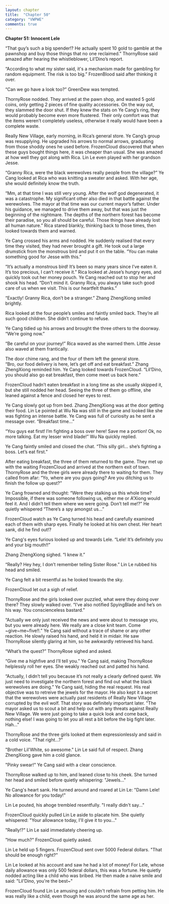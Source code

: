 ```yaml
---
layout: chapter
title:  "Chapter 50"
category: "VWPWE"
comments: true
---
```


**Chapter 51: Innocent Lele**
 
“That guy’s such a big spender!? He actually spent 10 gold to gamble at the pawnshop and buy those things that no one reclaimed.” ThornyRose said amazed after hearing the whistleblower, Lil’Dino’s report.
 
“According to what my sister said, it's a mechanism made for gambling for random equipment. The risk is too big.” FrozenBlood said after thinking it over.
 
“Can we go have a look too?” GreenDew was tempted.
 
ThornyRose nodded. They arrived at the pawn shop, and wasted 5 gold coins, only getting 2 pieces of fine quality accessories. On the way out, they slammed the door shut. If they knew the stats on Ye Cang’s ring, they would probably become even more flustered. Their only comfort was that the items weren’t completely useless, otherwise it really would have been a complete waste.

Really New Village, early morning, in Rica’s general store. Ye Cang’s group was resupplying. He upgraded his arrows to normal arrows, graduating from those shoddy ones he used before. FrozenCloud discovered that when these guys bought things here, it was cheaper than usual. She was amazed at how well they got along with Rica. Lin Le even played with her grandson Jesse.  
 
“Granny Rica, were the black werewolves really people from the village?” Ye Cang looked at Rica who was knitting a sweater and asked. With her age, she would definitely know the truth.
 
“Mm, at that time I was still very young. After the wolf god degenerated, it was a catastrophe. My significant other also died in that battle against the werewolves. The mayor at that time was our current mayor’s father. Under his guidance, we managed to drive them away, but that was just the beginning of the nightmare. The depths of the northern forest has become their paradise, so you all should be careful. Those things have already lost all human nature.” Rica stared blankly, thinking back to those times, then looked towards them and warned.
 
Ye Cang crossed his arms and nodded. He suddenly realised that every time they visited, they had never brought a gift. He took out a large drumstick from the monstrous bird and put it on the table. “You can make something good for Jesse with this.”
 
“It’s actually a monstrous bird! It’s been so many years since I’ve eaten it. It’s too precious, I can’t receive it.” Rica looked at Jesse’s hungry eyes, and quickly took out her money pouch. Ye Cang reached out to stop her and shook his head. “Don’t mind it. Granny Rica, you always take such good care of us when we visit. This is our heartfelt thanks.”
 
“Exactly! Granny Rica, don’t be a stranger.” Zhang ZhengXiong smiled brightly.
 
Rica looked at the four people’s smiles and faintly smiled back. They’re all such good children. She didn’t continue to refuse.
 
Ye Cang tidied up his arrows and brought the three others to the doorway. “We’re going now.” 
 
“Be careful on your journey!” Rica waved as she warned them. Little Jesse also waved at them frantically.
 
The door chime rang, and the four of them left the general store.   
“Bro, our food delivery is here, let’s get off and eat breakfast.” Zhang ZhengXiong reminded him. Ye Cang looked towards FrozenCloud. “Lil’Dino, you should also go eat breakfast, then come meet us back here.”
 
FrozenCloud hadn’t eaten breakfast in a long time as she usually skipped it, but she still nodded her head. Seeing the three of them go offline, she leaned against a fence and closed her eyes to rest.
 
Ye Cang slowly got up from bed. Zhang ZhengXiong was at the door getting their food. Lin Le pointed at Wu Na was still in the game and looked like she was fighting an intense battle. Ye Cang was full of curiosity as he sent a message over. “Breakfast time...”
 
“You guys eat first! I’m fighting a boss over here! Save me a portion! Ok, no more talking. Eat my lesser wind blade!” Wu Na quickly replied.
 
Ye Cang faintly smiled and closed the chat. “This silly girl... she’s fighting a boss. Let’s eat first.”
 
After eating breakfast, the three of them returned to the game. They met up with the waiting FrozenCloud and arrived at the northern exit of town. ThornyRose and the three girls were already there to waiting for them. They called from afar: “Yo, where are you guys going? Are you ditching us to finish the follow up quest?”
 
Ye Cang frowned and thought: “Were they stalking us this whole time? Impossible, if there was someone following us, either me or A’Xiong would feel it. And I didn’t tell them where we were going. Don’t tell me!?” He quietly whispered “There’s a spy amongst us...”
 
FrozenCloud watch as Ye Cang turned his head and carefully examined each of them with sharp eyes. Finally he looked at his own chest. Her heart sank, did he find out!? 
 
Ye Cang's eyes furious looked up and towards Lele. “Lele! It’s definitely you and your big mouth!!”
 
Zhang ZhengXiong sighed. “I knew it.”
 
“Really? Hey hey, I don’t remember telling Sister Rose.” Lin Le rubbed his head and smiled.
 
Ye Cang felt a bit resentful as he looked towards the sky.
 
FrozenCloud let out a sigh of relief.
 
ThornyRose and the girls looked over puzzled, what were they doing over there? They slowly walked over. “I’ve also notified SpyingBlade and he’s on his way. You conscienceless bastard.”
 
“Actually we only just received the news and were about to message you, but you were already here. We really are a close knit team. Come ~give~me~five!!.” Ye Cang said without a trace of shame or any other reaction. He slowly raised his hand, and held it in midair. He saw ThornyRose silently glaring at him, so he awkwardly retrieved his hand.  
 
“What’s the quest?” ThornyRose sighed and asked.
 
“Give me a highfive and I’ll tell you.” Ye Cang said, making ThornyRose helplessly roll her eyes. She weakly reached out and patted his hand.
 
“Actually, I didn’t tell you because it’s not really a clearly defined quest. We just need to investigate the northern forest and find out what the black werewolves are doing.” Ye Cang said, hiding the real request. His real objective was to retreive the jewels for the mayor. He also kept it a secret that the werewolves were actually past residents of Really New Village corrupted by the evil wolf. That story was definitely important later. "The mayor asked us to scout a bit and help out with any threats against Really New Village. We were just going to take a quick look and come back, nothing else! I was going to let you all rest a bit before the big fight later. Hah..."
 
ThornyRose and the three girls looked at them expressionlessly and said in a cold voice. "That right...?"
 
"Brother Lil'White, so awesome." Lin Le said full of respect. Zhang ZhengXiong gave him a cold glance.
 
"Pinky swear!" Ye Cang said with a clear conscience.
 
ThornyRose walked up to him, and leaned close to his cheek. She turned her head and smiled before quietly whispering: "Jewels..."
 
Ye Cang's heart sank. He turned around and roared at Lin Le: "Damn Lele! No allowance for you today!"
 
Lin Le pouted, his ahoge trembled resentfully. "I really didn't say..."
 
FrozenCloud quickly pulled Lin Le aside to placate him. She quietly whispered: "Your allowance today, I'll give it to you..."
 
"Really!?" Lin Le said immediately cheering up.
 
"How much?" FrozenCloud quietly asked.
 
Lin Le held up 5 fingers. FrozenCloud sent over 5000 Federal dollars. "That should be enough right?"
 
Lin Le looked at his account and saw he had a lot of money! For Lele, whose daily allowance was only 500 federal dollars, this was a fortune. He quietly nodded acting like a child who was bribed. He then made a naive smile and said: "Lil'Dino, you're the best~"
 
FrozenCloud found Lin Le amusing and couldn't refrain from petting him. He was really like a child, even though he was around the same age as her.